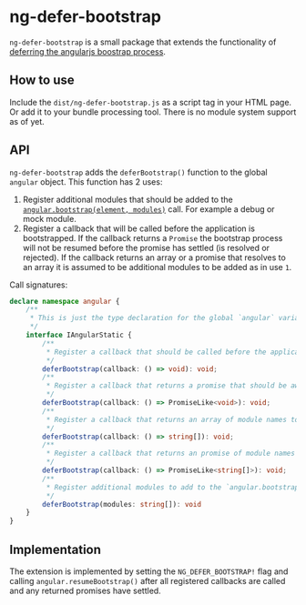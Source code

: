 # ng-defer-bootstrap

`ng-defer-bootstrap` is a small package that extends the functionality of [deferring the angularjs boostrap process](https://docs.angularjs.org/guide/bootstrap#deferred-bootstrap).

## How to use
Include the `dist/ng-defer-bootstrap.js` as a script tag in your HTML page. Or add it to your bundle processing tool. There is no module system support as of yet.

## API
`ng-defer-bootstrap` adds the `deferBootstrap()` function to the global `angular` object. This function has 2 uses:
1. Register additional modules that should be added to the [`angular.bootstrap(element, modules)`](https://docs.angularjs.org/api/ng/function/angular.bootstrap) call. For example a debug or mock module.
2. Register a callback that will be called before the application is bootstrapped. If the callback returns a `Promise` the bootstrap process will not be resumed before the promise has settled (is resolved or rejected). If the callback returns an array or a promise that resolves to an array it is assumed to be additional modules to be added as in use `1`.

Call signatures:
```ts
declare namespace angular {
    /**
     * This is just the type declaration for the global `angular` variable.
     */
    interface IAngularStatic {
        /**
         * Register a callback that should be called before the application is bootstrapped
         */
        deferBootstrap(callback: () => void): void;
        /**
         * Register a callback that returns a promise that should be awaited before the application is bootstrapped
         */
        deferBootstrap(callback: () => PromiseLike<void>): void;
        /**
         * Register a callback that returns an array of module names to add to the `angular.bootstrap(element, modules)` call
         */
        deferBootstrap(callback: () => string[]): void;
        /**
         * Register a callback that returns an promise of module names to add to the `angular.bootstrap(element, modules)` call
         */
        deferBootstrap(callback: () => PromiseLike<string[]>): void;
        /**
         * Register additional modules to add to the `angular.bootstrap(element, modules)` call
         */
        deferBootstrap(modules: string[]): void
    }
}
```


## Implementation
The extension is implemented by setting the `NG_DEFER_BOOTSTRAP!` flag and calling `angular.resumeBootstrap()` after all registered callbacks are called and any returned promises have settled.

